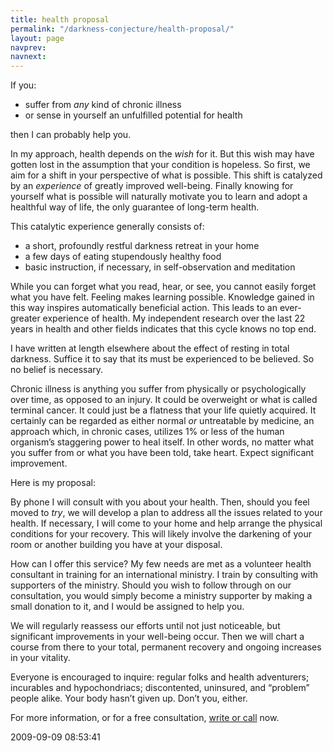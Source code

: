 ```yaml
---
title: health proposal
permalink: "/darkness-conjecture/health-proposal/"
layout: page
navprev: 
navnext: 
---
```


If you:

  * suffer from _any_ kind of chronic illness
  * or sense in yourself an unfulfilled potential for health

then I can probably help you.

In my approach, health depends on the _wish_ for it. But this wish may have gotten lost in the assumption that your condition is hopeless. So first, we aim for a shift in your perspective of what is possible. This shift is catalyzed by an _experience_ of greatly improved well-being. Finally knowing for yourself what is possible will naturally motivate you to learn and adopt a healthful way of life, the only guarantee of long-term health.

This catalytic experience generally consists of:

  * a short, profoundly restful darkness retreat in your home
  * a few days of eating stupendously healthy food
  * basic instruction, if necessary, in self-observation and meditation

While you can forget what you read, hear, or see, you cannot easily forget what you have felt. Feeling makes learning possible. Knowledge gained in this way inspires automatically beneficial action. This leads to an ever-greater experience of health. My independent research over the last 22 years in health and other fields indicates that this cycle knows no top end.

I have written at length elsewhere about the effect of resting in total darkness. Suffice it to say that its must be experienced to be believed. So no belief is necessary.

Chronic illness is anything you suffer from physically or psychologically over time, as opposed to an injury. It could be overweight or what is called terminal cancer. It could just be a flatness that your life quietly acquired. It certainly can be regarded as either normal _or_ untreatable by medicine, an approach which, in chronic cases, utilizes 1% or less of the human organism’s staggering power to heal itself. In other words, no matter what you suffer from or what you have been told, take heart. Expect significant improvement.

Here is my proposal:

By phone I will consult with you about your health. Then, should you feel moved to _try_, we will develop a plan to address all the issues related to your health. If necessary, I will come to your home and help arrange the physical conditions for your recovery. This will likely involve the darkening of your room or another building you have at your disposal.

How can I offer this service? My few needs are met as a volunteer health consultant in training for an international ministry. I train by consulting with supporters of the ministry. Should you wish to follow through on our consultation, you would simply become a ministry supporter by making a small donation to it, and I would be assigned to help you.

We will regularly reassess our efforts until not just noticeable, but significant improvements in your well-being occur. Then we will chart a course from there to your total, permanent recovery and ongoing increases in your vitality.

Everyone is encouraged to inquire: regular folks and health adventurers; incurables and hypochondriacs; discontented, uninsured, and “problem” people alike. Your body hasn’t given up. Don’t you, either.

For more information, or for a free consultation, [write or call](/about/) now.

2009-09-09 08:53:41
